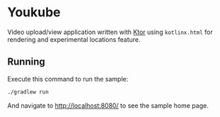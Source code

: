 # Youkube

Video upload/view application written with [Ktor](https://ktor.io) using `kotlinx.html` for rendering
and experimental locations feature.

## Running

Execute this command to run the sample:

```bash
./gradlew run
```
 
And navigate to [http://localhost:8080/](http://localhost:8080/) to see the sample home page.  
